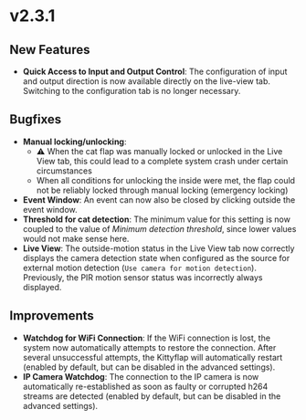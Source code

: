 # v2.3.1

## New Features
- **Quick Access to Input and Output Control**: The configuration of input and output direction is now available directly on the live-view tab. Switching to the configuration tab is no longer necessary.

## Bugfixes
- **Manual locking/unlocking**: 
  - ⚠️ When the cat flap was manually locked or unlocked in the Live View tab, this could lead to a complete system crash under certain circumstances
  - When all conditions for unlocking the inside were met, the flap could not be reliably locked through manual locking (emergency locking)
- **Event Window**: An event can now also be closed by clicking outside the event window.
- **Threshold for cat detection**: The minimum value for this setting is now coupled to the value of *Minimum detection threshold*, since lower values would not make sense here.
- **Live View**: The outside-motion status in the Live View tab now correctly displays the camera detection state when configured as the source for external motion detection (`Use camera for motion detection`). Previously, the PIR motion sensor status was incorrectly always displayed.

## Improvements
- **Watchdog for WiFi Connection**: If the WiFi connection is lost, the system now automatically attempts to restore the connection. After several unsuccessful attempts, the Kittyflap will automatically restart (enabled by default, but can be disabled in the advanced settings).
- **IP Camera Watchdog**: The connection to the IP camera is now automatically re-established as soon as faulty or corrupted h264 streams are detected (enabled by default, but can be disabled in the advanced settings).
